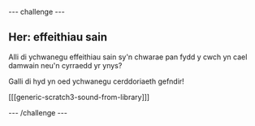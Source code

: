\--- challenge \---

## Her: effeithiau sain

Alli di ychwanegu effeithiau sain sy'n chwarae pan fydd y cwch yn cael damwain neu'n cyrraedd yr ynys?

Galli di hyd yn oed ychwanegu cerddoriaeth gefndir!

[[[generic-scratch3-sound-from-library]]]

\--- /challenge \---